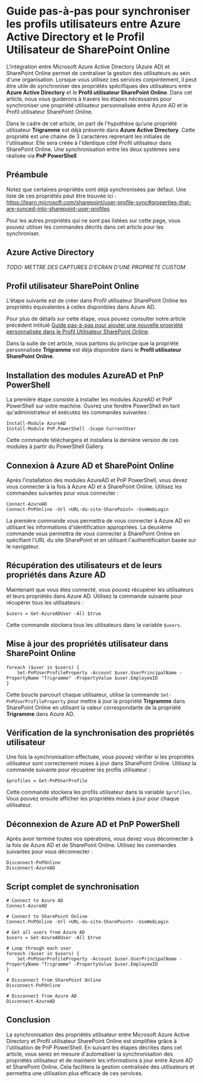 # Guide pas-à-pas pour synchroniser les profils utilisateurs entre Azure Active Directory et le Profil Utilisateur de SharePoint Online

L'intégration entre Microsoft Azure Active Directory (Azure AD) et SharePoint Online permet de centraliser la gestion des utilisateurs au sein d'une organisation.
Lorsque vous utilisez ces services conjointement, il peut être utile de synchroniser des propriétés spécifiques des utilisateurs entre **Azure Active Directory** et le **Profil utilisateur SharePoint Online**.
Dans cet article, nous vous guiderons à travers les étapes nécessaires pour synchroniser une propriété utilisateur personnalisée entre Azure AD et le Profil utilisateur SharePoint Online.

Dans le cadre de cet article, on part de l'hypothèse qu'une propriété utilisateur **Trigramme** est déjà présente dans **Azure Active Directory**.
Cette propriété est une chaine de 3 caractères reprenant les initiales de l'utilisateur.
Elle sera créée à l'identique côté Profil utilisateur dans SharePoint Online.
Une synchronisation entre les deux systèmes sera réalisée via **PnP PowerShell**

## Préambule

Notez que certaines propriétés sont déjà synchronisées par défaut.
Une liste de ces propriétés peut être trouvée ici : https://learn.microsoft.com/sharepoint/user-profile-sync#properties-that-are-synced-into-sharepoint-user-profiles

Pour les autres propriétés qui ne sont pas listées sur cette page, vous pouvez utiliser les commandes décrits dans cet article pour les synchroniser.

## Azure Active Directory

_TODO: METTRE DES CAPTURES D'ECRAN D'UNE PROPRIETE CUSTOM_

## Profil utilisateur SharePoint Online

L'étape suivante est de créer dans Profil utilisateur SharePoint Online les propriétés équivalentes à celles disponibles dans Azure AD.

Pour plus de détails sur cette étape, vous pouvez consulter notre article précédent intitulé
[Guide pas-à-pas pour ajouter une nouvelle propriété personnalisée dans le Profil Utilisateur SharePoint Online](../CreateUserProfileProperty/CreateUserProfileProperty.md).

Dans la suite de cet article, nous partons du principe que la propriété personnalisée **Trigramme** est déjà disponible dans le **Profil utilisateur SharePoint Online**.

## Installation des modules AzureAD et PnP PowerShell

La première étape consiste à installer les modules AzureAD et PnP PowerShell sur votre machine.
Ouvrez une fenêtre PowerShell en tant qu'administrateur et exécutez les commandes suivantes :

```
Install-Module AzureAD
Install-Module PnP.PowerShell -Scope CurrentUser
```

Cette commande téléchargera et installera la dernière version de ces modules à partir du PowerShell Gallery.

## Connexion à Azure AD et SharePoint Online

Après l'installation des modules AzureAD et PnP PowerShell, vous devez vous connecter à la fois à Azure AD et à SharePoint Online.
Utilisez les commandes suivantes pour vous connecter :

```
Connect-AzureAD
Connect-PnPOnline -Url <URL-du-site-SharePoint> -UseWebLogin
```

La première commande vous permettra de vous connecter à Azure AD en utilisant les informations d'identification appropriées.
La deuxième commande vous permettra de vous connecter à SharePoint Online en spécifiant l'URL du site SharePoint et en utilisant l'authentification basée sur le navigateur.

## Récupération des utilisateurs et de leurs propriétés dans Azure AD

Maintenant que vous êtes connecté, vous pouvez récupérer les utilisateurs et leurs propriétés dans Azure AD.
Utilisez la commande suivante pour récupérer tous les utilisateurs :

```
$users = Get-AzureADUser -All $true
```

Cette commande stockera tous les utilisateurs dans la variable `$users`.

## Mise à jour des propriétés utilisateur dans SharePoint Online

```
foreach ($user in $users) {
    Set-PnPUserProfileProperty -Account $user.UserPrincipalName -PropertyName "Trigramme" -PropertyValue $user.EmployeeID
}
```

Cette boucle parcourt chaque utilisateur, utilise la commande `Set-PnPUserProfileProperty` pour mettre à jour la propriété **Trigramme** dans SharePoint Online en utilisant la valeur correspondante de la propriété **Trigramme** dans Azure AD.

## Vérification de la synchronisation des propriétés utilisateur

Une fois la synchronisation effectuée, vous pouvez vérifier si les propriétés utilisateur sont correctement mises à jour dans SharePoint Online.
Utilisez la commande suivante pour récupérer les profils utilisateur :

```
$profiles = Get-PnPUserProfile
```

Cette commande stockera les profils utilisateur dans la variable `$profiles`.
Vous pouvez ensuite afficher les propriétés mises à jour pour chaque utilisateur.

## Déconnexion de Azure AD et PnP PowerShell

Après avoir terminé toutes vos opérations, vous devez vous déconnecter à la fois de Azure AD et de SharePoint Online.
Utilisez les commandes suivantes pour vous déconnecter :

```
Disconnect-PnPOnline
Disconnect-AzureAD
```

## Script complet de synchronisation

```
# Connect to Azure AD
Connect-AzureAD

# Connect to SharePoint Online
Connect-PnPOnline -Url <URL-du-site-SharePoint> -UseWebLogin

# Get all users from Azure AD
$users = Get-AzureADUser -All $true

# Loop through each user
foreach ($user in $users) {
    Set-PnPUserProfileProperty -Account $user.UserPrincipalName -PropertyName "Trigramme" -PropertyValue $user.EmployeeID
}

# Disconnect from SharePoint Online
Disconnect-PnPOnline

# Disconnect from Azure AD
Disconnect-AzureAD
```

## Conclusion

La synchronisation des propriétés utilisateur entre Microsoft Azure Active Directory et Profil utilisateur SharePoint Online est simplifiée grâce à l'utilisation de PnP PowerShell.
En suivant les étapes décrites dans cet article, vous serez en mesure d'automatiser la synchronisation des propriétés utilisateur et de maintenir les informations à jour entre Azure AD et SharePoint Online.
Cela facilitera la gestion centralisée des utilisateurs et permettra une utilisation plus efficace de ces services.
